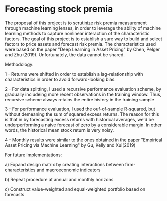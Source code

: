 # Forecasting stock premia

The proposal of this project is to scrutinize risk premia measurement through machine learning lenses, in order to leverage the ability of machine learning methods to capture nonlinear interaction of the characteristic factors. The goal of this project is to establish a sure way to build and select factors to price assets and forecast risk premia. The characteristics used were based on the paper "Deep Learning in Asset Pricing" by Chen, Pelger and Zhu (2019). Unfortunately, the data cannot be shared.

Methodology:

1 - Returns were shifted in order to establish a lag-relationship with characteristics in order to avoid forward-looking bias.

2 - For data splitting, I used a recursive performance evaluation scheme, by gradually includeing more recent observations in the training window. Thus, recursive scheme always retains the entire history in the training sample.

3 - For performance evaluation, I used the ouf-of-sample R-squared, but without demeaning the sum of squared excess returns. The reason for this is that in by forecasting excess returns with historical averages, we'd be underperforming a naive forecast of zero by a considerable margin. In other words, the historical mean stock return is very noisy.

4 - Monthly results were similar to the ones obtained in the paper "Empirical Asset Pricing via Machine Learning" by Gu, Kelly and Xui(2019)


For future implementations:

a) Expand design matrix by creating interactions between firm-characteristics and macroeconomic indicators

b) Repeat procedure at annual and monthly horizons

c) Construct value-weighted and equal-weighted portfolio based on forecasts
